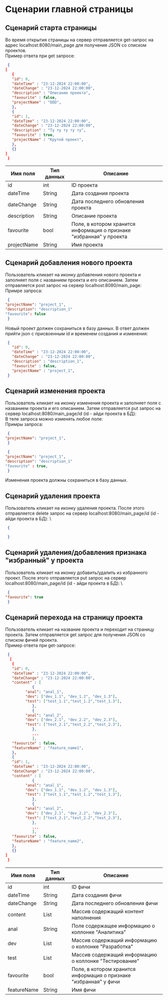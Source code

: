 # Сценарии главной страницы
## Сценарий старта страницы
Во время открытия страницы на сервер отправляется get-запрос на адрес localhost:8080/main_page для получения JSON со списком проектов.\
Пример ответа при get запросе:
```json
 {
[
   {
   "id": 0,
   "dateTime" : "23-12-2024 22:00:00",
   "dateChange" : "23-12-2024 22:00:00",
   "description" : "Описание проекта",
   "favourite" : false,
   "projectName" : "DDD",
   },
   {
   "id": 1,
   "dateTime" : "23-12-2024 22:00:00",
   "dateChange" : "23-12-2024 22:00:00",
   "description" : "Ту ту ту ту ту",
   "favourite" : true,
   "projectName" : "Крутой проект",
   },
   {}
]
 }
```

|Имя поля|Тип данных|Описание|
|-|--------|---|
|id|int|ID проекта|
|dateTime|String|Дата создания проекта|
|dateChange|String|Дата последнего обновления проекта|
|description|String|Описание проекта|
|favourite|bool|Поле, в котором хранится информация о признаке "избранная" у проекта|
|projectName|String|Имя проекта|

## Сценарий добавления нового проекта
Пользователь кликает на иконку добавления нового проекта и заполняет поля с названием проекта и его описанием. Затем отправляется post запрос на сервер localhost:8080/main_page: \
Примре запроса:
```json
 {
"projectName": "project_1",
"description": "description_1"
"favourite": false
 }
```
Новый проект должен сохраниться в базу данных. В ответ должен прийти json с присвоенным id и временем создания и изменения:
```json
 {   
   "id": 0,
   "dateTime" : "23-12-2024 22:00:00",
   "dateChange" : "23-12-2024 22:00:00",
   "description" : "description_1",
   "favourite" : false,
   "projectName" : "project_1", 
 }
```

## Сценарий изменения проекта
Пользователь кликает на иконку изменения проекта и заполняет поля с названием проекта и его описанием. Затем отправляется put запрос на сервер localhost:8080/main_page/id (id - айди проекта в БД): \
В теле запроса можно изменять любое поле: \
Примры запроса:
```json
 {
"projectName": "project_1",
 }
```

```json
 {
"projectName": "project_1",
"description": "description_1"
"favourite" : true,
 }
```
Изменения проекта должны сохраниться в базу данных. 

## Сценарий удаления проекта
Пользователь кликает на иконку удаления проекта. После этого отправляется delete запрос на сервер localhost:8080/main_page/id (id - айди проекта в БД): \
```json
 {

 }
```

## Сценарий удаления/добавления признака "избранный" у проекта
Пользователь кликает на иконку добавить/удалить из избранного проект. После этого отправляется put запрос на сервер localhost:8080/main_page/id (id - айди проекта в БД): \
```json
 {
"favourite": true
 }
```

## Сценарий перехода на страницу проекта
Пользователь кликает на название проекта и переходит на страницу проекта. Затем отправляется get запрос для получения JSON со списком фичей проекта.\
Пример ответа при get-запросе:
```json
 {
  [
   {
   "id": 0,
   "dateTime" : "23-12-2024 22:00:00",
   "dateChange" : "23-12-2024 22:00:00",
   "content" : [
            {
         "anal": "anal_1",
         "dev": ["dev_1.1", "dev_1.2", "dev_1.3"],
         "test": ["test_1.1","test_1.2","test_1.3"],
            },
            {
         "anal": "anal_2",
         "dev": ["dev_2.1", "dev_2.2", "dev_2.3"],
         "test": ["test_2.1","test_2.2","test_2.3"],
            },
            ...
            ],
   "favourite" : false,
   "featureName" : "feature_name1",
   },
   {
   "id": 1,
   "dateTime" : "23-12-2024 22:00:00",
   "dateChange" : "23-12-2024 22:00:00",
   "content" : [
            {
         "anal": "anal_1",
         "dev": ["dev_1.1", "dev_1.2", "dev_1.3"],
         "test": ["test_1.1","test_1.2","test_1.3"],
            },
            {
         "anal": "anal_2",
         "dev": ["dev_2.1", "dev_2.2", "dev_2.3"],
         "test": ["test_2.1","test_2.2","test_2.3"],
            },
            ...
            ],
   "favourite" : false,
   "featureName" : "feature_name2",
   },
   {}
]
 }
```

|Имя поля|Тип данных|Описание|
|-|--------|---|
|id|int|ID фичи|
|dateTime|String|Дата создания фичи|
|dateChange|String|Дата последнего обновления фичи|
|content|List|Массив содержащий контент наполнения|
|anal|String|Поле содержащее информацию о коллонке "Аналитика"|
|dev|List|Массив содержащий информацию о коллонке "Разработка"|
|test|List|Массив содержащий информацию о коллонке "Тестирование"|
|favourite|bool|Поле, в котором хранится информация о признаке "избранная" у фичи|
|featureName|String|Имя фичи|
